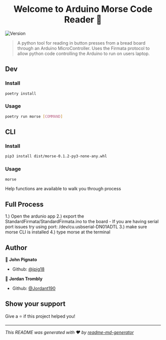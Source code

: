 <h1 align="center">Welcome to Arduino Morse Code Reader 👋</h1>
<p>
  <img alt="Version" src="https://img.shields.io/badge/version-1.0.0-blue.svg?cacheSeconds=2592000" />
</p>

> A python tool for reading in button presses from a bread board through an Arduino MicroController. Uses the Firmata protocol to allow python code controlling the Arduino to run on users laptop.


## Dev

### Install
```sh
poetry install
```

### Usage

```sh
poetry run morse [COMMAND]
```

## CLI

### Install
```sh
pip3 install dist/morse-0.1.2-py3-none-any.whl
```

### Usage
```sh
morse
```
Help functions are available to walk you through process

## Full Process
1.) Open the ardunio app
2.) export the StandardFirmata/StandardFirmata.ino to the board
     - If you are having serial port issues try using port: /dev/cu.usbserial-DN01ADTL
3.) make sure morse CLI is installed
4.) type morse at the terminal

## Author

👤 **John Pignato**

* Github: [@jpig18](https://github.com/jpig18)

👤 **Jordan Trombly**

* Github: [@Jordant190](https://github.com/Jordant190)

## Show your support

Give a ⭐️ if this project helped you!

***
_This README was generated with ❤️ by [readme-md-generator](https://github.com/kefranabg/readme-md-generator)_